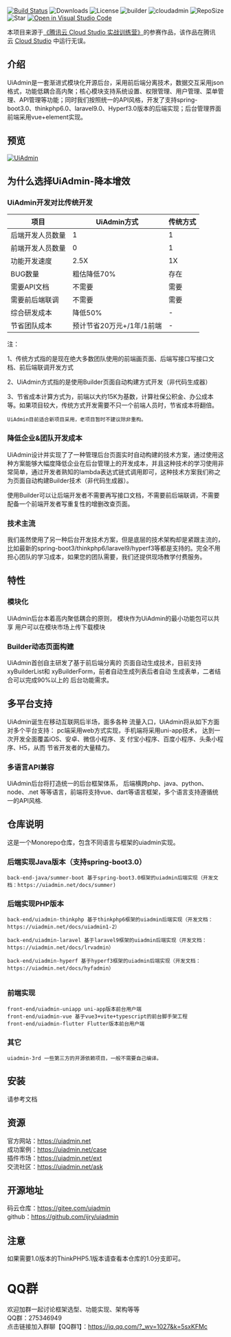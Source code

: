 [![Build Status](https://travis-ci.org/ijry/initadmin.svg?branch=master)](https://travis-ci.org/ijry/initadmin)
![Downloads](https://img.shields.io/badge/downloads-1K-brightgreen.svg)
![License](https://img.shields.io/badge/license-Apache2-brightgreen.svg)
![builder](https://img.shields.io/badge/xybuilder-1.2.0-brightgreen.svg)
![cloudadmin](https://img.shields.io/badge/xyadmin-1.2.0-brightgreen.svg)
![RepoSize](https://img.shields.io/github/repo-size/ijry/initadmin.svg)
![Star](https://img.shields.io/github/stars/ijry/initadmin.svg?style=social)
[![Open in Visual Studio Code](https://img.shields.io/badge/-open%20in%20vscode-blue?style=for-the-badge&logo=visualstudiocode)](https://open.vscode.dev/ijry/uiadmin)

本项目来源于[《腾讯云 Cloud Studio 实战训练营》](https://marketing.csdn.net/p/06a21ca7f4a1843512fa8f8c40a16635)的参赛作品，该作品在腾讯云 [Cloud Studio](https://www.cloudstudio.net/?utm=csdn) 中运行无误。

## 介绍
UiAdmin是一套渐进式模块化开源后台，采用前后端分离技术，数据交互采用json格式，功能低耦合高内聚；核心模块支持系统设置、权限管理、用户管理、菜单管理、API管理等功能；同时我们按照统一的API风格，开发了支持spring-boot3.0、thinkphp6.0、laravel9.0、Hyperf3.0版本的后端实现；后台管理界面前端采用vue+element实现。

## 预览

[![UiAdmin](https://z1.ax1x.com/2023/09/25/pP7yfWn.md.png)](https://imgse.com/i/pP7yfWn)


## 为什么选择UiAdmin-降本增效

### UiAdmin开发对比传统开发


| 项目  | UiAdmin方式 | 传统方式 |
| ----------- | ----------- | ----------- |
| 后端开发人员数量    | 1       |1       |
| 前端开发人员数量  | 0       |1       |
| 功能开发速度  | 2.5X |1X      |
| BUG数量  | 粗估降低70%  | 存在 |
| 需要API文档  |不需要  | 需要 |
| 需要前后端联调  |不需要  | 需要 |
| 综合研发成本  | 降低50%  | - |
| 节省团队成本  | 预计节省20万元+/1年/1前端  | - |

注：

1、传统方式指的是现在绝大多数团队使用的前端画页面、后端写接口写接口文档、前后端联调开发方式

2、UiAdmin方式指的是使用Builder页面自动构建方式开发（非代码生成器）

3、节省成本计算方式为，前端以大约15K为基数，计算社保公积金、办公成本等。如果项目较大，传统方式开发需要不只一个前端人员时，节省成本将翻倍。

```
UiAdmin目前适合新项目采用，老项目暂时不建议除非重构。
```

### 降低企业&团队开发成本

UiAdmin设计并实现了了一种管理后台页面实时自动构建的技术方案，通过使用这种方案能够大幅度降低企业在后台管理上的开发成本，并且这种技术的学习使用非常简单，通过开发者熟知的lambda表达式链式调用即可，这种技术方案我们称之为页面自动构建Builder技术（非代码生成器）。

使用Builder可以让后端开发者不需要再写接口文档，不需要前后端联调，不需要配备一个前端开发者写重复性的增删改查页面。



### 技术主流

我们虽然使用了另一种后台开发技术方案，但是底层的技术架构却是紧跟主流的，比如最新的spring-boot3/thinkphp6/laravel9/hyperf3等都是支持的。完全不用担心团队的学习成本，如果您的团队需要，我们还提供现场教学付费服务。


## 特性

### 模块化
UiAdmin后台本着高内聚低耦合的原则， 模块作为UiAdmin的最小功能包可以共享 用户可以在模块市场上传下载模块

### Builder动态页面构建

UiAdmin首创自主研发了基于前后端分离的 页面自动生成技术，目前支持xyBuilderList和 xyBuilderForm，前者自动生成列表后者自动 生成表单，二者结合可以完成90%以上的 后台功能需求。

## 多平台支持

UiAdmin诞生在移动互联网后半场，面多各种 流量入口，UiAdmin将从如下方面对多个平台支持： pc端采用web方式实现，手机端将采用uni-app技术， 达到一次开发全面覆盖iOS、安卓、微信小程序、支 付宝小程序、百度小程序、头条小程序、H5，从而 节省开发者的大量精力。

### 多语言API兼容

UiAdmin后台将打造统一的后台框架体系， 后端横跨php、java、python、node、.net 等等语言，前端将支持vue、dart等语言框架，多个语言支持遵循统一的API风格.

## 仓库说明

这是一个Monorepo仓库，包含不同语言与框架的uiadmin实现。


### 后端实现Java版本（支持spring-boot3.0）

```
back-end-java/summer-boot 基于spring-boot3.0框架的uiadmin后端实现（开发文档：https://uiadmin.net/docs/summer)
```

### 后端实现PHP版本

```
back-end/uiadmin-thinkphp 基于thinkphp6框架的uiadmin后端实现（开发文档：https://uiadmin.net/docs/uiadmin1-2）

back-end/uiadmin-laravel 基于laravel9框架的uiadmin后端实现（开发文档：https://uiadmin.net/docs/lrvadmin）

back-end/uiadmin-hyperf 基于hyperf3框架的uiadmin后端实现（开发文档：https://uiadmin.net/docs/hyfadmin）


```


### 前端实现

```
front-end/uiadmin-uniapp uni-app版本前台用户端
front-end/uiadmin-vue 基于vue3+vite+typescript的前台脚手架工程
front-end/uiadmin-flutter Flutter版本前台用户端
```

### 其它

```
uiadmin-3rd 一些第三方的开源依赖项目，一般不需要自己编译。
```

##  安装
请参考文档

## 资源
官方网站：https://uiadmin.net  
成功案例：https://uiadmin.net/case  
插件市场：https://uiadmin.net/ext  
交流社区：https://uiadmin.net/ask  


## 开源地址
码云仓库：https://gitee.com/uiadmin  
github：https://github.com/ijry/uiadmin  

## 注意
如果需要1.0版本的ThinkPHP5.1版本请查看本仓库的1.0分支即可。

# QQ群
欢迎加群一起讨论框架选型、功能实现、架构等等  
QQ群：275346949  
点击链接加入群聊【QQ群1】：https://jq.qq.com/?_wv=1027&k=5sxKFMc

